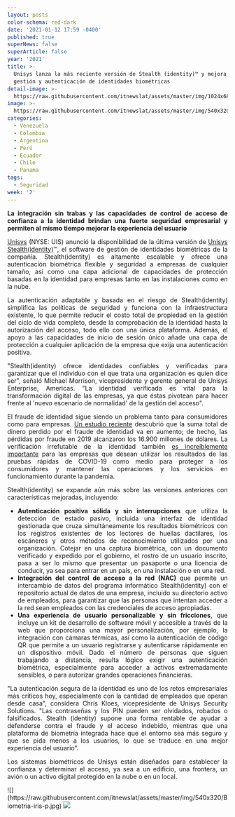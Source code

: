 ```yaml
---
layout: posts
color-schema: red-dark
date: '2021-01-12 17:59 -0400'
published: true
superNews: false
superArticle: false
year: '2021'
title: >-
  Unisys lanza la más reciente versión de Stealth (identity)™ y mejora la
  gestión y autenticación de identidades biométricas
detail-image: >-
  https://raw.githubusercontent.com/itnewslat/assets/master/img/1024x680/Biometria-iris-g.jpg
image: >-
  https://raw.githubusercontent.com/itnewslat/assets/master/img/540x320/Biometria-iris-p.jpg
categories:
  - Venezuela
  - Colombia
  - Argentina
  - Perú
  - Ecuador
  - Chile
  - Panama
tags:
  - Seguridad
week: '2'
---
```

<p style="text-align: justify;"><strong>La integración sin trabas y las capacidades de control de acceso de confianza a la identidad brindan una fuerte seguridad empresarial y permiten al mismo tiempo mejorar la experiencia del usuario</strong></p>
<p style="text-align: justify;"><a href="http://www.unisys.com/">Unisys</a> (NYSE: UIS) anunció la disponibilidad de la última versión de <a href="https://stealthsecurity.unisys.com/stealth-identity/">Unisys Stealth(identity)</a>™, el software de gestión de identidades biométricas de la compañía. Stealth(identity) es altamente escalable y ofrece una autenticación biométrica flexible y seguridad a empresas de cualquier tamaño, así como una capa adicional de capacidades de protección basadas en la identidad para empresas tanto en las instalaciones como en la nube.</p>
<p style="text-align: justify;">La autenticación adaptable y basada en el riesgo de Stealth(identity) simplifica las políticas de seguridad y funciona con la infraestructura existente, lo que permite reducir el costo total de propiedad en la gestión del ciclo de vida completo, desde la comprobación de la identidad hasta la autorización del acceso, todo ello con una única plataforma. Además, el apoyo a las capacidades de inicio de sesión único añade una capa de protección a cualquier aplicación de la empresa que exija una autenticación positiva.</p>
<p style="text-align: justify;">"Stealth(identity) ofrece identidades confiables y verificadas para garantizar que el individuo con el que trata una organización es quien dice ser", señaló Michael Morrison, vicepresidente y gerente general de Unisys Enterprise, Americas. "La identidad verificada es vital para la transformación digital de las empresas, ya que éstas pivotean para hacer frente al 'nuevo escenario de normalidad' de la gestión del acceso".</p>
<p style="text-align: justify;">El fraude de identidad sigue siendo un problema tanto para consumidores como para empresas. <a href="https://www.javelinstrategy.com/coverage-area/2020-identity-fraud-study-genesis-identity-fraud-crisis">Un estudio reciente</a> descubrió que la suma total de dinero perdido por el fraude de identidad va en aumento; de hecho, las pérdidas por fraude en 2019 alcanzaron los 16.900 millones de dólares. La verificación irrefutable de la identidad también <a href="https://www.securitymagazine.com/articles/93626-covid-19-driving-an-acceleration-in-adoption-of-identity-verification">es increíblemente importante</a> para las empresas que desean utilizar los resultados de las pruebas rápidas de COVID-19 como medio para proteger a los consumidores y mantener las operaciones y los servicios en funcionamiento durante la pandemia.</p>
<p style="text-align: justify;">Stealth(identity) se expande aún más sobre las versiones anteriores con características mejoradas, incluyendo:</p>

<ul style="text-align: justify;">
	<li><strong>Autenticación positiva sólida y sin interrupciones</strong> que utiliza la detección de estado pasivo, incluida una interfaz de identidad gestionada que cruza simultáneamente los resultados biométricos con los registros existentes de los lectores de huellas dactilares, los escáneres y otros métodos de reconocimiento utilizados por una organización. Cotejar en una captura biométrica, con un documento verificado y expedido por el gobierno, el rostro de un usuario inscrito, pasa a ser lo mismo que presentar un pasaporte o una licencia de conducir, ya sea para entrar en un país, en una instalación o en una red.</li>
	<li><strong>Integración del control de acceso a la red (NAC) </strong>que permite un intercambio de datos del programa informático Stealth(identity) con el repositorio actual de datos de una empresa, incluido su directorio activo de empleados, para garantizar que las personas que intentan acceder a la red sean empleados con las credenciales de acceso apropiadas.</li>
	<li><strong>Una experiencia de usuario personalizable y sin fricciones</strong>, que incluye un kit de desarrollo de software móvil y accesible a través de la web que proporciona una mayor personalización, por ejemplo, la integración con cámaras térmicas, así como la autenticación de código QR que permite a un usuario registrarse y autenticarse rápidamente en un dispositivo móvil. Dado el número de personas que siguen trabajando a distancia, resulta lógico exigir una autenticación biométrica, especialmente para acceder a activos extremadamente sensibles, o para autorizar grandes operaciones financieras.</li>
</ul>
<p style="text-align: justify;">"La autenticación segura de la identidad es uno de los retos empresariales más críticos hoy, especialmente con la cantidad de empleados que operan desde casa", considera Chris Kloes, vicepresidente de Unisys Security Solutions. "Las contraseñas y los PIN pueden ser olvidados, robados o falsificados. Stealth (identity) supone una forma rentable de ayudar a defenderse contra el fraude y el acceso indebido, mientras que una plataforma de biometría integrada hace que el entorno sea más seguro y que se pida menos a los usuarios, lo que se traduce en una mejor experiencia del usuario".</p>
<p style="text-align: justify;">Los sistemas biométricos de Unisys están diseñados para establecer la confianza y determinar el acceso, ya sea a un edificio, una frontera, un avión o un activo digital protegido en la nube o en un local.</p>
![](https://raw.githubusercontent.com/itnewslat/assets/master/img/540x320/Biometria-iris-p.jpg)

<img src="https://tracker.metricool.com/c3po.jpg?hash=56f88a41e39ab42c063cc51676587a04"/>